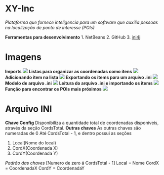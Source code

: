 # XY-Inc
*Plataforma que fornece inteligencia para um software que auxilia pessoas na localização de ponto de interesse (POIs)*

 **Ferramentas para desenvolvimento**
	 1. NetBeans
	 2. GitHub
	 3. [ini4j ](http://ini4j.sourceforge.net/)


# Imagens
**Imports**
![](https://i.imgur.com/bmyz5Qj.png)
**Listas para organizar as coordenadas como itens**
![](https://i.imgur.com/5oZ7Anq.png)
**Adicionando item na lista**
![](https://i.imgur.com/V3Nngzy.png)
**Exportando os items para um arquivo .ini**
![](https://i.imgur.com/SggOSIs.png)
**Modelo de arquivo .ini**
![](https://i.imgur.com/hmrvHd7.png)
**Leitura do arquivo .ini e importando os items**
![](https://i.imgur.com/Axx115w.png)
**Função para encontrar os POIs mais próximos**
![](https://i.imgur.com/AO3PFlf.png)
# Arquivo INI
**Chave Config**
Disponibiliza a quantidade total de coordenadas disponíveis, através da seção CordsTotal.
**Outras chaves**
As outras chaves são numeradas de 0 Até CordsTotal - 1, e dentro possui as seções
 1. Local(Nome do local)
 2. CordX(Coordenada X)
 3. CordY(Coordenada Y)

*Padrão das chaves*
[Numero de zero á CordsTotal - 1]
Local =  Nome
CordX = CoordenadaX
CordY = CoordenadaY
